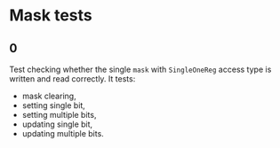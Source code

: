 # Mask tests

## 0
Test checking whether the single `mask` with `SingleOneReg` access type is written and read correctly.
It tests:
- mask clearing,
- setting single bit,
- setting multiple bits,
- updating single bit,
- updating multiple bits.
